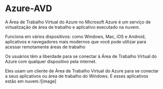 # Azure-AVD

A Área de Trabalho Virtual do Azure no Microsoft Azure é um serviço de virtualização de área de trabalho e aplicativo executado na nuvem. 

Funciona em vários dispositivos: como Windows, Mac, iOS e Android, aplicativos e navegadores mais modernos  que você pode utilizar para acessar remotamente áreas de trabalho 

Os usuários têm a liberdade para se conectar à Área de Trabalho Virtual do Azure com qualquer dispositivo pela internet.

Eles usam um cliente de Área de Trabalho Virtual do Azure para se conectar a seus aplicativos ou área de trabalho do Windows. E esses aplicativos estão em nuvem.![image]
